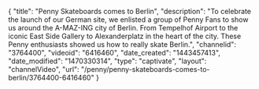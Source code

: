 {
    "title": "Penny Skateboards comes to Berlin",
    "description": "To celebrate the launch of our German site, we enlisted a group of Penny Fans to show us around the A-MAZ-ING city of Berlin. From Tempelhof Airport to the iconic East Side Gallery to Alexanderplatz in the heart of the city. These Penny enthusiasts showed us how to really skate Berlin.",
    "channelid": "3764400",
    "videoid": "6416460",
    "date_created": "1443457413",
    "date_modified": "1470330314",
    "type": "captivate",
    "layout": "channelVideo",
    "url": "\/penny\/penny-skateboards-comes-to-berlin\/3764400-6416460"
}